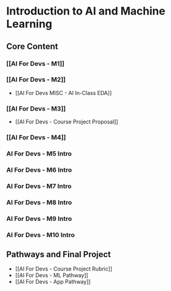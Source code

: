 # Introduction to AI and Machine Learning

## Core Content

### [[AI For Devs - M1]]
### [[AI For Devs - M2]]
- [[AI For Devs MISC - AI In-Class EDA]]
### [[AI For Devs - M3]]
- [[AI For Devs - Course Project Proposal]]

### [[AI For Devs - M4]]
### AI For Devs - M5 Intro
### AI For Devs - M6 Intro
### AI For Devs - M7 Intro
### AI For Devs - M8 Intro
### AI For Devs - M9 Intro
### AI For Devs - M10 Intro

## Pathways and Final Project
- [[AI For Devs - Course Project Rubric]]
- [[AI For Devs - ML Pathway]]
- [[AI For Devs - App Pathway]]